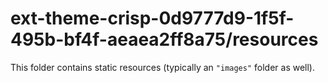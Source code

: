 # ext-theme-crisp-0d9777d9-1f5f-495b-bf4f-aeaea2ff8a75/resources

This folder contains static resources (typically an `"images"` folder as well).

